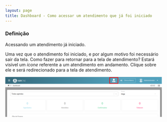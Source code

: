 ```yaml
---
layout: page
title: Dashboard - Como acessar um atendimento que já foi iniciado
---
```


### Definição

Acessando um atendimento já iniciado.


Uma vez que o atendimento foi iniciado, e por algum motivo foi necessário sair da tela.
Como fazer para retornar para a tela de atendimento?
Estará visível um *ícone* referente a um atendimento em andamento. Clique sobre ele e será redirecionado para a tela de atendimento.
<p align="center">
  <img alt="filttro" src="como-acessar-um-atendimento-que-ja-foi-iniciado-img-01.png" width="800">
</p>

